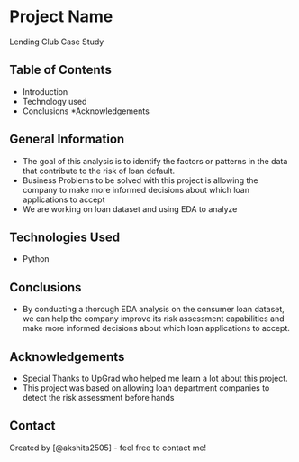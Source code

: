 # Project Name
Lending Club Case Study


## Table of Contents
* Introduction
* Technology used
* Conclusions
*Acknowledgements


## General Information
- The goal of this analysis is to identify the factors or patterns in the data that contribute to the risk of loan default.
- Business Problems to be solved with this project is allowing the company to make more informed decisions about which loan applications to accept
- We are working on loan dataset and using EDA to analyze


## Technologies Used
- Python


## Conclusions
- By conducting a thorough EDA analysis on the consumer loan dataset, we can help the company improve its risk assessment capabilities and make more informed decisions about which loan applications to accept.


## Acknowledgements
- Special Thanks to UpGrad who helped me learn a lot about this project.
- This project was based on allowing loan department companies to detect the risk assessment before hands


## Contact
Created by [@akshita2505] - feel free to contact me!

